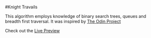 
#Knight Travails

This algorithm employs knowledge of binary search trees, queues and breadth first traversal.
It was inspired by <a href="https://theodinproject.com/lessons/javascript-knights-travails">The Odin Project</a>

Check out the 
<a href="https://donny-c-1.github.io/knight-travails">Live Preview</a>